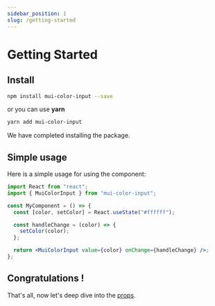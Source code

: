 ```yaml
---
sidebar_position: 1
slug: /getting-started
---
```


# Getting Started

## Install

```bash
npm install mui-color-input --save
```

or you can use **yarn**

```bash
yarn add mui-color-input
```

We have completed installing the package.

## Simple usage

Here is a simple usage for using the component:

```jsx
import React from "react";
import { MuiColorInput } from "mui-color-input";

const MyComponent = () => {
  const [color, setColor] = React.useState("#ffffff");

  const handleChange = (color) => {
    setColor(color);
  };

  return <MuiColorInput value={color} onChange={handleChange} />;
};
```

## Congratulations !

That's all, now let's deep dive into the [props](/docs/api-reference).
